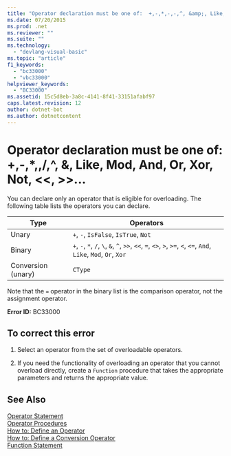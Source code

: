 ```yaml
---
title: "Operator declaration must be one of:  +,-,*,-,-,^, &amp;, Like, Mod, And, Or, Xor, Not, &lt;&lt;, &gt;&gt;, =, &lt;&gt;, &lt;, &lt;=, &gt;, &gt;=, CType, IsTrue, IsFalse"
ms.date: 07/20/2015
ms.prod: .net
ms.reviewer: ""
ms.suite: ""
ms.technology: 
  - "devlang-visual-basic"
ms.topic: "article"
f1_keywords: 
  - "bc33000"
  - "vbc33000"
helpviewer_keywords: 
  - "BC33000"
ms.assetid: 15c5d8eb-3a8c-4141-8f41-33151afabf97
caps.latest.revision: 12
author: dotnet-bot
ms.author: dotnetcontent
---
```

# Operator declaration must be one of:  +,-,*,\,/,^, &amp;, Like, Mod, And, Or, Xor, Not, &lt;&lt;, &gt;&gt;...
You can declare only an operator that is eligible for overloading. The following table lists the operators you can declare.  
  
|Type|Operators|  
|----------|---------------|  
|Unary|`+`, `-`, `IsFalse`, `IsTrue`, `Not`|  
|Binary|`+`, `-`, `*`, `/`, `\`, `&`, `^`, `>>`, `<<`, `=`, `<>`, `>`, `>=`, `<`, `<=`, `And`, `Like`, `Mod`, `Or`, `Xor`|  
|Conversion (unary)|`CType`|  
  
 Note that the `=` operator in the binary list is the comparison operator, not the assignment operator.  
  
 **Error ID:** BC33000  
  
## To correct this error  
  
1.  Select an operator from the set of overloadable operators.  
  
2.  If you need the functionality of overloading an operator that you cannot overload directly, create a `Function` procedure that takes the appropriate parameters and returns the appropriate value.  
  
## See Also  
 [Operator Statement](../../../visual-basic/language-reference/statements/operator-statement.md)  
 [Operator Procedures](../../../visual-basic/programming-guide/language-features/procedures/operator-procedures.md)  
 [How to: Define an Operator](../../../visual-basic/programming-guide/language-features/procedures/how-to-define-an-operator.md)  
 [How to: Define a Conversion Operator](../../../visual-basic/programming-guide/language-features/procedures/how-to-define-a-conversion-operator.md)  
 [Function Statement](../../../visual-basic/language-reference/statements/function-statement.md)
